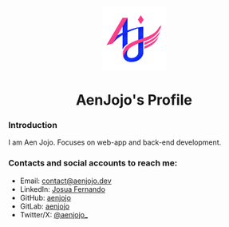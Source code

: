 <div align="center">
  <img src="/assets/aenjojo-v3-blupinkeu-sticker.png" alt="" height="128" />
  
  AenJojo's Profile
  =================
</div>

### Introduction
I am Aen Jojo.
Focuses on web-app and back-end development.

### Contacts and social accounts to reach me:
* Email: contact@aenjojo.dev
* LinkedIn: [Josua Fernando](https://www.linkedin.com/in/aenjojo)
* GitHub: [aenjojo](https://github.com/aenjojo)
* GitLab: [aenjojo](https://gitlab.com/aenjojo)
* Twitter/X: [@aenjojo_](https://x.com/aenjojo_)
